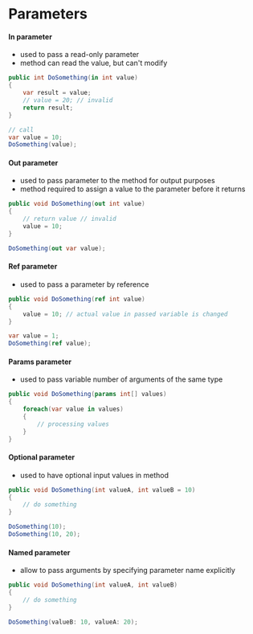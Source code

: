 # Parameters

#### In parameter

* used to pass a read-only parameter
* method can read the value, but can't modify

```csharp
public int DoSomething(in int value)
{
    var result = value;
    // value = 20; // invalid
    return result;
}

// call
var value = 10;
DoSomething(value);
```



#### Out parameter

* used to pass parameter to the method for output purposes
* method required to assign a value to the parameter before it returns

```csharp
public void DoSomething(out int value)
{
    // return value // invalid
    value = 10;
}

DoSomething(out var value);
```



#### Ref parameter

* used to pass a parameter by reference

```csharp
public void DoSomething(ref int value)
{
    value = 10; // actual value in passed variable is changed
}

var value = 1;
DoSomething(ref value);
```



#### Params parameter

* used to pass variable number of arguments of the same type

```csharp
public void DoSomething(params int[] values)
{
    foreach(var value in values)
    {
        // processing values    
    }
}
```

####

#### Optional parameter

* used to have optional input values in method

```csharp
public void DoSomething(int valueA, int valueB = 10)
{
    // do something
}

DoSomething(10);
DoSomething(10, 20);
```



#### Named parameter

* allow to pass arguments by specifying parameter name explicitly

```csharp
public void DoSomething(int valueA, int valueB)
{
    // do something
}

DoSomething(valueB: 10, valueA: 20);
```




